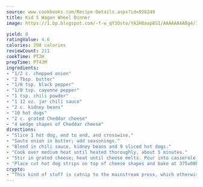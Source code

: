 ```yaml
---
source: www.cookbooks.com/Recipe-Details.aspx?id=928249
title: Kid S Wagon Wheel Dinner
image: https://1.bp.blogspot.com/-f-w_qY3Osto/YA2H0aap8SI/AAAAAAAABg4/17myAO5s9b8JksYvWDXpYkaDlcY0g6k_gCLcBGAsYHQ/s296/3.png

yield: 8
ratingValue: 4.6
calories: 298 calories
reviewCount: 211
cookTime: PT2H
prepTime: PT43M
ingredients:
- "1/2 c. chopped onion"
- "2 Tbsp. butter"
- "1/8 tsp. black pepper"
- "1/8 tsp. cayenne pepper"
- "1 tsp. chili powder"
- "1 12 oz. jar chili sauce"
- "2 c. kidney beans"
- "10 hot dogs"
- "2 c. grated Cheddar cheese"
- "4 wedge shapes of Cheddar cheese"
directions:
- "Slice 1 hot dog, end to end, and crosswise."
- "Saute onion in butter; add seasonings."
- "Blend in chili sauce, kidney beans and 9 sliced hot dogs."
- "Cook over medium heat until heated thoroughly, about 5 minutes."
- "Stir in grated cheese; heat until cheese melts. Pour into casserole and decorate top with cheese wedge shapes to form wagon wheel."
- "Place cut hot dog strips on top of cheese shapes and bake at 375u00b0 for a few minutes or until cheese melts."
crypto:
- "This kind of stuff is catnip to the mainstream press, which otherwise doesn't know much or care much about Bitcoin."
---
```

